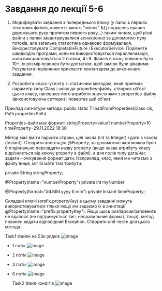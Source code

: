 # Завдання до лекції 5-6
1. Модифікувати завдання з попереднього блоку (у папці є перелік текстових файлів, кожен із яких є "зліпок" БД порушень правил дорожнього руху протягом певного року...) таким чином, щоб різні файли з папки завантажувалися асинхронно за допомогою пулу потоків, але загальна статистика однаково формувалася.
Використовувати CompletableFuture і ExecutorService.
Порівняти швидкодію програми, коли не використовується параллелизація, коли використовується 2 потоки, 4 і 8.
Файлів в папці повинно бути 10+, їх розмір повинен бути достатнім, щоб заміри були цікавими.
Результати порівняння прикласти коментарем до викононаго завдання.


2. Розробити класс-утиліту зі статичним методом, який приймає параметр типу Class і шлях до properties-файлу,
створює об'єкт цього класу, наповнює його атрибути значеннями з properties-файлу (викоистовуючи сеттери) і повертає цей об'єкт.

Приклад сигнатури метода:
  public static <T>T loadFromProperties(Class<T> cls, Path propertiesPath)

Properties-файл має формат:
stringProperty=value1
numberProperty=10
timeProperty=29.11.2022 18:30

Метод має вміти парсити строки, цілі числа (int та Integer) і дати з часом (Instant).
Створити аннотацію @Property, за допомогою якої можна було б опціонально перезадати назву property (акщо назва атрибуту класу відрізняється від ключу property в файлі), а для полів типу дата/час задати - очікуваний формат дати.
Наприклад, клас, який ми читаємо з файлу вище, міг бі мати такі трибути:

  private String stringProperty;

  @Property(name="numberProperty")
  private int myNumber

  @Property(format="dd.MM.yyyy tt:mm")
  private Instant timeProperty;

Складені ключі (prefix.propertyKey) в цьому завданні можуть використовуватися тільки якщо ми задаємо їх в аннотації @Property(name="prefix.propertyKey").
Якщо щось розпарсии/заповнити не вдалося (не підтримується тип, неправильний формат, тощо), метод повинен кидати відповідний Exception.
Створити unit-тести для цього метода.



Task1
Файли на 53к рядків
![image](https://user-images.githubusercontent.com/75033218/206895063-9844c5ae-087e-49e5-9a88-db97c0ab07ff.png)

* 1 потік
![image](https://user-images.githubusercontent.com/75033218/206895141-51592352-7388-47c5-91dc-8ce91f333487.png)

* 2 потік
![image](https://user-images.githubusercontent.com/75033218/206895118-a49a560d-2173-468b-958f-69a19aae9846.png)

* 4 потік
![image](https://user-images.githubusercontent.com/75033218/206895107-cdb10add-8bfd-42b5-92db-5fbc3625581f.png)

* 8 потік
![image](https://user-images.githubusercontent.com/75033218/206895080-2abe635f-8bfc-407d-820c-527ce281734c.png)
  
  Task2
  Файл конфігів
  ![image](https://user-images.githubusercontent.com/75033218/206895179-1159cb4b-8126-4b8b-94c3-0971fbba5d0c.png)

  

